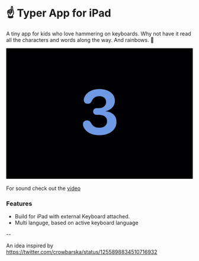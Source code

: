 # ☝️ Typer App for iPad

A tiny app for kids who love hammering on keyboards. Why not have it read all the characters and words along the way. And rainbows. 🌈

![Teaser](Assets/Typer-Demo.gif)

For sound check out the [video](https://youtu.be/xRLMbQ5TKVU)

### Features
* Build for iPad with external Keyboard attached.
* Multi languge, based on active keyboard language

--

An idea inspired by https://twitter.com/crowbarska/status/1255898834510716932
